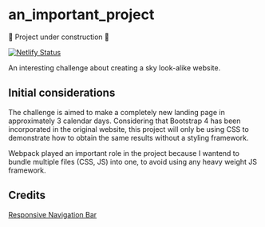# an_important_project

🚧 Project under construction 🚧

[![Netlify Status](https://api.netlify.com/api/v1/badges/4da1a97e-d566-403d-be65-188966d39bce/deploy-status)](https://app.netlify.com/sites/nicewebsite/deploys)

An interesting challenge about creating a sky look-alike website.

## Initial considerations

The challenge is aimed to make a completely new landing page in approximately 3 calendar days. Considering that Bootstrap 4 has been incorporated in the original website, this project will only be using CSS to demonstrate how to obtain the same results without a styling framework.

Webpack played an important role in the project because I wantend to bundle multiple files (CSS, JS) into one, to avoid using any heavy weight JS framework.

## Credits

[Responsive Navigation Bar](https://itnext.io/how-to-build-a-responsive-navbar-using-flexbox-and-javascript-eb0af24f19bf)
